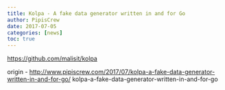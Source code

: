 ```yaml
---
title: Kolpa - A fake data generator written in and for Go
author: PipisCrew
date: 2017-07-05
categories: [news]
toc: true
---
```


https://github.com/malisit/kolpa

origin - http://www.pipiscrew.com/2017/07/kolpa-a-fake-data-generator-written-in-and-for-go/ kolpa-a-fake-data-generator-written-in-and-for-go